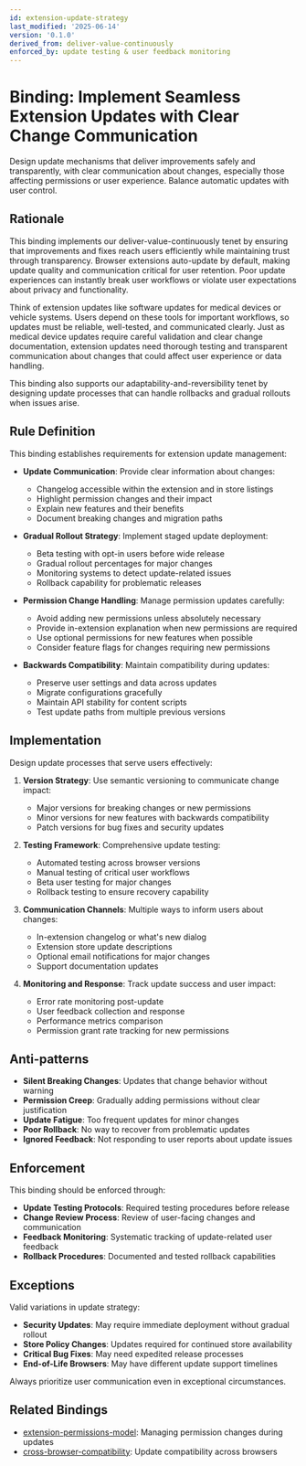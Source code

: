 ```yaml
---
id: extension-update-strategy
last_modified: '2025-06-14'
version: '0.1.0'
derived_from: deliver-value-continuously
enforced_by: update testing & user feedback monitoring
---
```

# Binding: Implement Seamless Extension Updates with Clear Change Communication

Design update mechanisms that deliver improvements safely and transparently, with clear communication about changes, especially those affecting permissions or user experience. Balance automatic updates with user control.

## Rationale

This binding implements our deliver-value-continuously tenet by ensuring that improvements and fixes reach users efficiently while maintaining trust through transparency. Browser extensions auto-update by default, making update quality and communication critical for user retention. Poor update experiences can instantly break user workflows or violate user expectations about privacy and functionality.

Think of extension updates like software updates for medical devices or vehicle systems. Users depend on these tools for important workflows, so updates must be reliable, well-tested, and communicated clearly. Just as medical device updates require careful validation and clear change documentation, extension updates need thorough testing and transparent communication about changes that could affect user experience or data handling.

This binding also supports our adaptability-and-reversibility tenet by designing update processes that can handle rollbacks and gradual rollouts when issues arise.

## Rule Definition

This binding establishes requirements for extension update management:

- **Update Communication**: Provide clear information about changes:
  - Changelog accessible within the extension and in store listings
  - Highlight permission changes and their impact
  - Explain new features and their benefits
  - Document breaking changes and migration paths

- **Gradual Rollout Strategy**: Implement staged update deployment:
  - Beta testing with opt-in users before wide release
  - Gradual rollout percentages for major changes
  - Monitoring systems to detect update-related issues
  - Rollback capability for problematic releases

- **Permission Change Handling**: Manage permission updates carefully:
  - Avoid adding new permissions unless absolutely necessary
  - Provide in-extension explanation when new permissions are required
  - Use optional permissions for new features when possible
  - Consider feature flags for changes requiring new permissions

- **Backwards Compatibility**: Maintain compatibility during updates:
  - Preserve user settings and data across updates
  - Migrate configurations gracefully
  - Maintain API stability for content scripts
  - Test update paths from multiple previous versions

## Implementation

Design update processes that serve users effectively:

1. **Version Strategy**: Use semantic versioning to communicate change impact:
   - Major versions for breaking changes or new permissions
   - Minor versions for new features with backwards compatibility
   - Patch versions for bug fixes and security updates

2. **Testing Framework**: Comprehensive update testing:
   - Automated testing across browser versions
   - Manual testing of critical user workflows
   - Beta user testing for major changes
   - Rollback testing to ensure recovery capability

3. **Communication Channels**: Multiple ways to inform users about changes:
   - In-extension changelog or what's new dialog
   - Extension store update descriptions
   - Optional email notifications for major changes
   - Support documentation updates

4. **Monitoring and Response**: Track update success and user impact:
   - Error rate monitoring post-update
   - User feedback collection and response
   - Performance metrics comparison
   - Permission grant rate tracking for new permissions

## Anti-patterns

- **Silent Breaking Changes**: Updates that change behavior without warning
- **Permission Creep**: Gradually adding permissions without clear justification
- **Update Fatigue**: Too frequent updates for minor changes
- **Poor Rollback**: No way to recover from problematic updates
- **Ignored Feedback**: Not responding to user reports about update issues

## Enforcement

This binding should be enforced through:

- **Update Testing Protocols**: Required testing procedures before release
- **Change Review Process**: Review of user-facing changes and communication
- **Feedback Monitoring**: Systematic tracking of update-related user feedback
- **Rollback Procedures**: Documented and tested rollback capabilities

## Exceptions

Valid variations in update strategy:

- **Security Updates**: May require immediate deployment without gradual rollout
- **Store Policy Changes**: Updates required for continued store availability
- **Critical Bug Fixes**: May need expedited release processes
- **End-of-Life Browsers**: May have different update support timelines

Always prioritize user communication even in exceptional circumstances.

## Related Bindings

- [extension-permissions-model](../../docs/bindings/categories/browser-extension/extension-permissions-model.md): Managing permission changes during updates
- [cross-browser-compatibility](../../docs/bindings/categories/browser-extension/cross-browser-compatibility.md): Update compatibility across browsers
